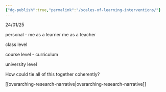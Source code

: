 ```yaml
---
{"dg-publish":true,"permalink":"/scales-of-learning-interventions/"}
---
```


24/01/25

personal - me as a learner
me as a teacher 

class level

course level - curriculum

university level

How could tie all of this together coherently? 

[[overarching-research-narrative\|overarching-research-narrative]] 